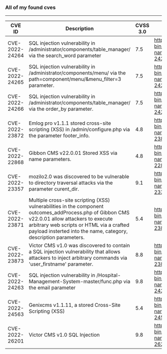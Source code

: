 ### All of my found cves
---
| CVE ID               | Description| CVSS 3.0  |       CVE MITRE           |       NVD           | 
| -------------------- | --------- | --------- | -------------------------| --------------------| 
| CVE-2022-24264       | SQL injection vulnerability in /administrator/components/table_manager/ via the search_word parameter| 7.5 | https://cve.mitre.org/cgi-bin/cvename.cgi?name=CVE-2022-24264 | https://nvd.nist.gov/view/vuln/detail?vulnId=CVE-2022-24264 |
| CVE-2022-24265       | SQL injection vulnerability in /administrator/components/menu/ via the path=component/menu/&menu_filter=3 parameter.| 7.5 | https://cve.mitre.org/cgi-bin/cvename.cgi?name=CVE-2022-24265 | https://nvd.nist.gov/view/vuln/detail?vulnId=CVE-2022-24265 |
| CVE-2022-24266 |  SQL injection vulnerability in /administrator/components/table_manager/ via the order_by parameter. | 7.5 | https://cve.mitre.org/cgi-bin/cvename.cgi?name=CVE-2022-24266 | https://nvd.nist.gov/view/vuln/detail?vulnId=CVE-2022-24266 |
| CVE-2022-23872 | Emlog pro v1.1.1 stored cross-site scripting (XSS) in /admin/configure.php via the parameter footer_info. | 4.8 | https://cve.mitre.org/cgi-bin/cvename.cgi?name=CVE-2022-23872 | https://nvd.nist.gov/view/vuln/detail?vulnId=CVE-2022-23872 |
| CVE-2022-22868       | Gibbon CMS v22.0.01 Stored XSS via name parameters. | 4.8 | https://cve.mitre.org/cgi-bin/cvename.cgi?name=CVE-2022-22868 | https://nvd.nist.gov/vuln/detail/CVE-2022-22868 |
| CVE-2022-23357       | mozilo2.0 was discovered to be vulnerable to directory traversal attacks via the parameter curent_dir.| 9.1 | https://cve.mitre.org/cgi-bin/cvename.cgi?name=CVE-2022-23357 | https://nvd.nist.gov/view/vuln/detail?vulnId=CVE-2022-23357 |
| CVE-2022-23871       | Multiple cross-site scripting (XSS) vulnerabilities in the component outcomes_addProcess.php of Gibbon CMS v22.0.01 allow attackers to execute arbitrary web scripts or HTML via a crafted payload insterted into the name, category, description parameters.| 5.4 | https://cve.mitre.org/cgi-bin/cvename.cgi?name=CVE-2022-23871 | https://nvd.nist.gov/view/vuln/detail?vulnId=CVE-2022-23871|
| CVE-2022-23873       | Victor CMS v1.0 was discovered to contain a SQL injection vulnerability that allows attackers to inject arbitrary commands via 'user_firstname' parameter.| 8.8 | https://cve.mitre.org/cgi-bin/cvename.cgi?name=CVE-2022-23873 | https://nvd.nist.gov/view/vuln/detail?vulnId=CVE-2022-23873 |
|CVE-2022-24263        | SQL injection vulnerability in /Hospital-Management-System-master/func.php via the email parameter| 9.8 | https://cve.mitre.org/cgi-bin/cvename.cgi?name=CVE-2022-24263 | https://nvd.nist.gov/view/vuln/detail?vulnId=CVE-2022-24263|
|CVE-2022-24563 | Genixcms v1.1.11, a stored Cross-Site Scripting (XSS) | 5.4 | https://cve.mitre.org/cgi-bin/cvename.cgi?name=CVE-2022-24563 | https://nvd.nist.gov/vuln/detail/CVE-2022-24563|
| CVE-2022-26201 | Victor CMS v1.0 SQL Injection | 9.8 |https://cve.mitre.org/cgi-bin/cvename.cgi?name=CVE-2022-26201 | https://nvd.nist.gov/vuln/detail/CVE-2022-26201 |
